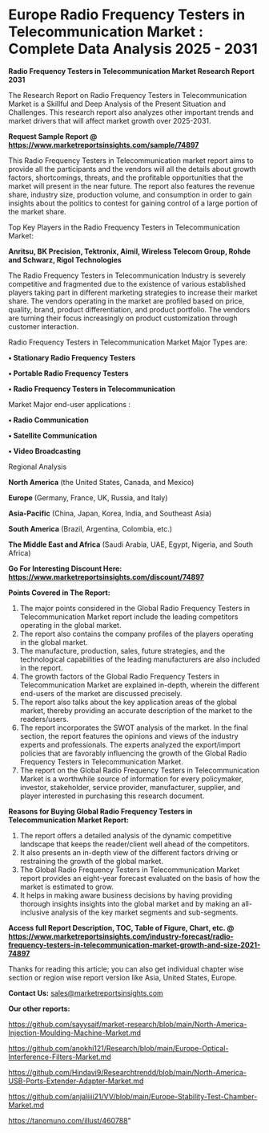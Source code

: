 # Europe Radio Frequency Testers in Telecommunication Market : Complete Data Analysis 2025 - 2031

<strong>Radio Frequency Testers in Telecommunication Market Research Report 2031</strong>

The Research Report on Radio Frequency Testers in Telecommunication Market is a Skillful and Deep Analysis of the Present Situation and Challenges. This research report also analyzes other important trends and market drivers that will affect market growth over 2025-2031.

<strong>Request Sample Report @ <a href=https://www.marketreportsinsights.com/sample/74897>https://www.marketreportsinsights.com/sample/74897</a></strong>

This Radio Frequency Testers in Telecommunication market report aims to provide all the participants and the vendors will all the details about growth factors, shortcomings, threats, and the profitable opportunities that the market will present in the near future. The report also features the revenue share, industry size, production volume, and consumption in order to gain insights about the politics to contest for gaining control of a large portion of the market share.

Top Key Players in the Radio Frequency Testers in Telecommunication Market:

<strong>Anritsu, BK Precision, Tektronix, Aimil, Wireless Telecom Group, Rohde and Schwarz, Rigol Technologies</strong>

The Radio Frequency Testers in Telecommunication Industry is severely competitive and fragmented due to the existence of various established players taking part in different marketing strategies to increase their market share. The vendors operating in the market are profiled based on price, quality, brand, product differentiation, and product portfolio. The vendors are turning their focus increasingly on product customization through customer interaction.

Radio Frequency Testers in Telecommunication Market Major Types are:

<strong>• Stationary Radio Frequency Testers

• Portable Radio Frequency Testers

• Radio Frequency Testers in Telecommunication</strong>

Market Major end-user applications :

<strong>• Radio Communication

• Satellite Communication

• Video Broadcasting</strong>

Regional Analysis

</u><strong><b>North America</b></strong> (the United States, Canada, and Mexico)

<strong><b>Europe </b></strong>(Germany, France, UK, Russia, and Italy)

<strong><b>Asia-Pacific</b></strong> (China, Japan, Korea, India, and Southeast Asia)

<strong><b>South America</b></strong> (Brazil, Argentina, Colombia, etc.)

<strong><b>The Middle East and Africa</b></strong> (Saudi Arabia, UAE, Egypt, Nigeria, and South Africa)

<strong>Go For Interesting Discount Here: <a href=https://www.marketreportsinsights.com/discount/74897>https://www.marketreportsinsights.com/discount/74897</a></strong>

<strong>Points Covered in The Report:</strong>
<ol>
  <li>The major points considered in the Global Radio Frequency Testers in Telecommunication Market report include the leading competitors operating in the global market.</li>
  <li>The report also contains the company profiles of the players operating in the global market.</li>
  <li>The manufacture, production, sales, future strategies, and the technological capabilities of the leading manufacturers are also included in the report.</li>
  <li>The growth factors of the Global Radio Frequency Testers in Telecommunication Market are explained in-depth, wherein the different end-users of the market are discussed precisely.</li>
  <li>The report also talks about the key application areas of the global market, thereby providing an accurate description of the market to the readers/users.</li>
  <li>The report incorporates the SWOT analysis of the market. In the final section, the report features the opinions and views of the industry experts and professionals. The experts analyzed the export/import policies that are favorably influencing the growth of the Global Radio Frequency Testers in Telecommunication Market.</li>
  <li>The report on the Global Radio Frequency Testers in Telecommunication Market is a worthwhile source of information for every policymaker, investor, stakeholder, service provider, manufacturer, supplier, and player interested in purchasing this research document.</li>
</ol>
<strong>Reasons for Buying Global Radio Frequency Testers in Telecommunication Market Report:</strong>

<ol>
  <li>The report offers a detailed analysis of the dynamic competitive landscape that keeps the reader/client well ahead of the competitors.</li>
  <li>It also presents an in-depth view of the different factors driving or restraining the growth of the global market.</li>
  <li>The Global Radio Frequency Testers in Telecommunication Market report provides an eight-year forecast evaluated on the basis of how the market is estimated to grow.</li>
  <li>It helps in making aware business decisions by having providing thorough insights insights into the global market and by making an all-inclusive analysis of the key market segments and sub-segments.</li>
</ol>
<strong>Access full Report Description, TOC, Table of Figure, Chart, etc. @ <a href=https://www.marketreportsinsights.com/industry-forecast/radio-frequency-testers-in-telecommunication-market-growth-and-size-2021-74897>https://www.marketreportsinsights.com/industry-forecast/radio-frequency-testers-in-telecommunication-market-growth-and-size-2021-74897</a></strong>


Thanks for reading this article; you can also get individual chapter wise section or region wise report version like Asia, United States, Europe.

<strong>Contact Us:</strong>
sales@marketreportsinsights.com

<strong>Our other reports:</strong>

<a href=https://github.com/sayysaif/market-research/blob/main/North-America-Injection-Moulding-Machine-Market.md>https://github.com/sayysaif/market-research/blob/main/North-America-Injection-Moulding-Machine-Market.md</a>

<a href=https://github.com/anokhi121/Research/blob/main/Europe-Optical-Interference-Filters-Market.md>https://github.com/anokhi121/Research/blob/main/Europe-Optical-Interference-Filters-Market.md</a>

<a href=https://github.com/Hindavi9/Researchtrendd/blob/main/North-America-USB-Ports-Extender-Adapter-Market.md>https://github.com/Hindavi9/Researchtrendd/blob/main/North-America-USB-Ports-Extender-Adapter-Market.md</a>

<a href=https://github.com/anjaliiii21/VV/blob/main/Europe-Stability-Test-Chamber-Market.md>https://github.com/anjaliiii21/VV/blob/main/Europe-Stability-Test-Chamber-Market.md</a>

<a href=https://tanomuno.com/illust/460788>https://tanomuno.com/illust/460788</a>"
